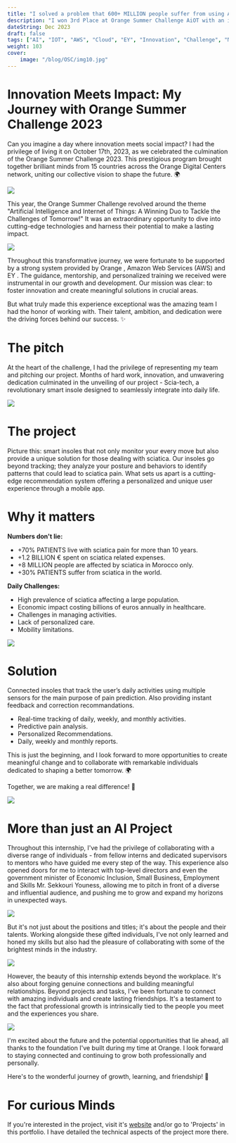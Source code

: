 ```yaml
---
title: "I solved a problem that 600+ MILLION people suffer from using AI "
description: "I won 3rd Place at Orange Summer Challenge AiOT with an innovative AI project"
dateString: Dec 2023
draft: false
tags: ["AI", "IOT", "AWS", "Cloud", "EY", "Innovation", "Challenge", "ML", "DL", "Recommendation System", "models"]
weight: 103
cover:
    image: "/blog/OSC/img10.jpg"
---
```


# Innovation Meets Impact: My Journey with Orange Summer Challenge 2023
Can you imagine a day where innovation meets social impact? I had the privilege of living it on October 17th, 2023, as we celebrated the culmination of the Orange Summer Challenge 2023. This prestigious program brought together brilliant minds from 15 countries across the Orange Digital Centers network, uniting our collective vision to shape the future. 🌍

![](/blog/OSC/img9.jpg)

This year, the Orange Summer Challenge revolved around the theme "Artificial Intelligence and Internet of Things: A Winning Duo to Tackle the Challenges of Tomorrow!" It was an extraordinary opportunity to dive into cutting-edge technologies and harness their potential to make a lasting impact.

![](/blog/OSC/img2.jpg)

Throughout this transformative journey, we were fortunate to be supported by a strong system provided by Orange , Amazon Web Services (AWS) and EY . The guidance, mentorship, and personalized training we received were instrumental in our growth and development. Our mission was clear: to foster innovation and create meaningful solutions in crucial areas.

But what truly made this experience exceptional was the amazing team I had the honor of working with. Their talent, ambition, and dedication were the driving forces behind our success. ✨

# The pitch
At the heart of the challenge, I had the privilege of representing my team and pitching our project. Months of hard work, innovation, and unwavering dedication culminated in the unveiling of our project - Scia-tech, a revolutionary smart insole designed to seamlessly integrate into daily life. 

![](/blog/OSC/img7.jpg)

# The project
Picture this: smart insoles that not only monitor your every move but also provide a unique solution for those dealing with sciatica. Our insoles go beyond tracking; they analyze your posture and behaviors to identify patterns that could lead to sciatica pain. What sets us apart is a cutting-edge recommendation system offering a personalized and unique user experience through a mobile app. 

# Why it matters
**Numbers don't lie:**
- +70% PATIENTS live with sciatica pain for more than 10 years. 
- +1.2 BILLION € spent on sciatica related expenses. 
- +8 MILLION people are affected by sciatica in Morocco only. 
- +30% PATIENTS suffer from sciatica in the world.

**Daily Challenges:**
- High prevalence of sciatica affecting a large population.
- Economic impact costing billions of euros annually in healthcare.
- Challenges in managing activities.
- Lack of personalized care.
- Mobility limitations.

![](/blog/OSC/img5.jpg)

# Solution
Connected insoles that track the user’s daily activities using multiple sensors for the main purpose of pain prediction. Also providing instant feedback and correction recommandations.
- Real-time tracking of daily, weekly, and monthly activities.
- Predictive pain analysis.
- Personalized Recommendations.
- Daily, weekly and monthly reports.


This is just the beginning, and I look forward to more opportunities to create meaningful change and to collaborate with remarkable individuals dedicated to shaping a better tomorrow. 🌍

Together, we are making a real difference! 🚀

![](/blog/OSC/img3.jpg)



# More than just an AI Project
Throughout this internship, I've had the privilege of collaborating with a diverse range of individuals - from fellow interns and dedicated supervisors to mentors who have guided me every step of the way. This experience also opened doors for me to interact with top-level directors and even the government minister of Economic Inclusion, Small Business, Employment and Skills Mr. Sekkouri Youness, allowing me to pitch in front of a diverse and influential audience, and pushing me to grow and expand my horizons in unexpected ways.

![](/blog/OSC/img4.jpg)

But it's not just about the positions and titles; it's about the people and their talents. Working alongside these gifted individuals, I've not only learned and honed my skills but also had the pleasure of collaborating with some of the brightest minds in the industry.

![](/blog/OSC/img1.jpg)

However, the beauty of this internship extends beyond the workplace. It's also about forging genuine connections and building meaningful relationships. Beyond projects and tasks, I've been fortunate to connect with amazing individuals and create lasting friendships. It's a testament to the fact that professional growth is intrinsically tied to the people you meet and the experiences you share.

![](/blog/OSC/img8.jpg)

I'm excited about the future and the potential opportunities that lie ahead, all thanks to the foundation I've built during my time at Orange. I look forward to staying connected and continuing to grow both professionally and personally.

Here's to the wonderful journey of growth, learning, and friendship! 🙌 


# For curious Minds 
If you're interested in the project, visit it's [website](https://www.scia-tech.net/) and/or go to 'Projects' in this portfolio. I have detailed the technical aspects of the project more there.